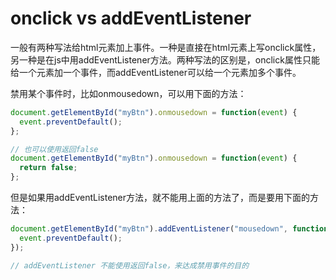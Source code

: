 # onclick vs addEventListener

一般有两种写法给html元素加上事件。一种是直接在html元素上写onclick属性，另一种是在js中用addEventListener方法。两种写法的区别是，onclick属性只能给一个元素加一个事件，而addEventListener可以给一个元素加多个事件。

禁用某个事件时，比如onmousedown，可以用下面的方法：

```js
document.getElementById("myBtn").onmousedown = function(event) {
  event.preventDefault();
};

// 也可以使用返回false
document.getElementById("myBtn").onmousedown = function(event) {
  return false;
};
```

但是如果用addEventListener方法，就不能用上面的方法了，而是要用下面的方法：

```js
document.getElementById("myBtn").addEventListener("mousedown", function(event){
  event.preventDefault();
});

// addEventListener 不能使用返回false，来达成禁用事件的目的
```